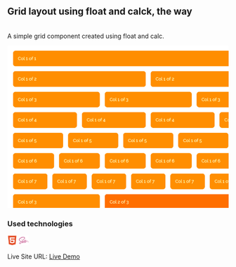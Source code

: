 ## Grid layout using float and calck, the way
<br />
A simple grid component created using float and calc.
<br />

![](project-preview.jpg)

### Used technologies
<img width="22px" src="html5-plain.svg"> <img width="22px" src="sass-original.svg">

Live Site URL: [Live Demo](https://kennyestrella-grid-layout-with-float-and-calc.netlify.app/)